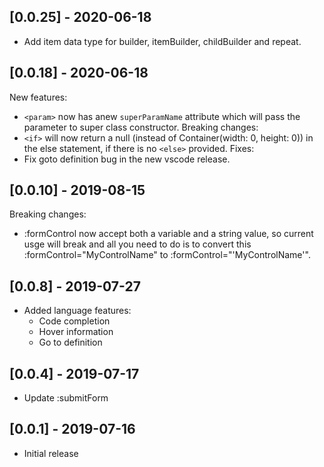 ## [0.0.25] - 2020-06-18
- Add item data type for builder, itemBuilder, childBuilder and repeat.

## [0.0.18] - 2020-06-18
New features:
- `<param>` now has anew `superParamName` attribute which will pass the parameter to super class constructor.
Breaking changes:
- `<if>` will now return a null (instead of Container(width: 0, height: 0)) in the else statement, if there is no `<else>` provided.
Fixes:
- Fix goto definition bug in the new vscode release.

## [0.0.10] - 2019-08-15
Breaking changes:
  - :formControl now accept both a variable and a string value, so current usge will break and all you need to do is to convert this :formControl="MyControlName" to :formControl="'MyControlName'".

## [0.0.8] - 2019-07-27
- Added language features:
  - Code completion
  - Hover information
  - Go to definition

## [0.0.4] - 2019-07-17
- Update :submitForm

## [0.0.1] - 2019-07-16
- Initial release
